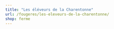 ```yaml
---
title: "Les éléveurs de la Charentonne"
url: /fougeres/les-eleveurs-de-la-charentonne/
shop: ferme
---
```


